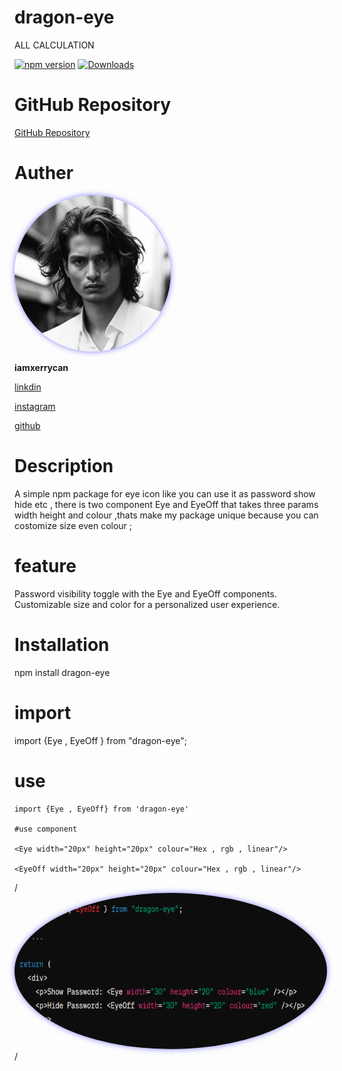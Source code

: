 # dragon-eye

ALL CALCULATION 

[![npm version](https://badge.fury.io/js/dragon-eye.svg)](https://www.npmjs.com/package/dragon-eye)
[![Downloads](https://img.shields.io/npm/dt/dragon-eye.svg)](https://www.npmjs.com/package/dragon-eye)


# GitHub Repository

[GitHub Repository](https://github.com/iamxerrycan/NPMpackage/tree/main/dragon-eye)


# Auther 

<img src="https://github.com/iamxerrycan/NPMpackage/blob/main/sample.jpg" alt="Sample Image" width="250" height="250" style="border-radius: 50%; box-shadow: 0 0 10px rgba(0, 0, 255, 0.5);">

**iamxerrycan**

[linkdin](https://www.linkedin.com/in/iamxerrycan/)

[instagram](https://www.instagram.com/rajshishsinghrajput/)

[github](https://github.com/iamxerrycan)

# Description

A simple npm package for eye icon like you can use it as password show hide etc , there is two component Eye and EyeOff that takes three params width height and colour ,thats make my package unique because you can costomize size even colour ;

# feature

Password visibility toggle with the Eye and EyeOff components.
Customizable size and color for a personalized user experience.

# Installation

npm install dragon-eye 

# import 

import {Eye , EyeOff  } from "dragon-eye";

# use 

<p>  <Eye width="" height="" colour=""/ ></p>

```
import {Eye , EyeOff} from 'dragon-eye'

#use component

<Eye width="20px" height="20px" colour="Hex , rgb , linear"/>

<EyeOff width="20px" height="20px" colour="Hex , rgb , linear"/>
```
/*<img src="https://github.com/iamxerrycan/NPMpackage/blob/main/dragon-eye/eye.png" alt="Sample Image" width="500" height="250" style="border-radius: 50%; box-shadow: 0 0 10px rgba(0, 0, 255, 0.5);">*/


